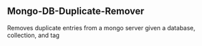 ## Mongo-DB-Duplicate-Remover
Removes duplicate entries from a mongo server given a database, collection, and tag
